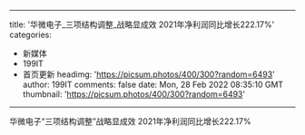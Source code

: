 
---
title: '华微电子_三项结构调整_战略显成效 2021年净利润同比增长222.17%'
categories: 
 - 新媒体
 - 199IT
 - 首页更新
headimg: 'https://picsum.photos/400/300?random=6493'
author: 199IT
comments: false
date: Mon, 28 Feb 2022 08:35:10 GMT
thumbnail: 'https://picsum.photos/400/300?random=6493'
---

<div>   
华微电子“三项结构调整”战略显成效 2021年净利润同比增长222.17%  
</div>
            